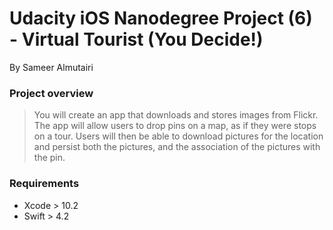 
# Udacity iOS Nanodegree Project (6) - Virtual Tourist (You Decide!)


By Sameer Almutairi

### Project overview
> You will create an app that downloads and stores images from Flickr. The app will allow users to drop pins on a map, as if they were stops on a tour. Users will then be able to download pictures for the location and persist both the pictures, and the association of the pictures with the pin.

### Requirements
* Xcode > 10.2
* Swift > 4.2
